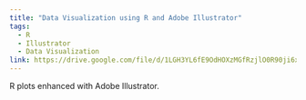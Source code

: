 ```yaml
---
title: "Data Visualization using R and Adobe Illustrator"
tags:
  - R
  - Illustrator
  - Data Visualization
link: https://drive.google.com/file/d/1LGH3YL6fE9OdHOXzMGfRzjlO0R90ji6x/view?usp=sharing
---
```


R plots enhanced with Adobe Illustrator.



